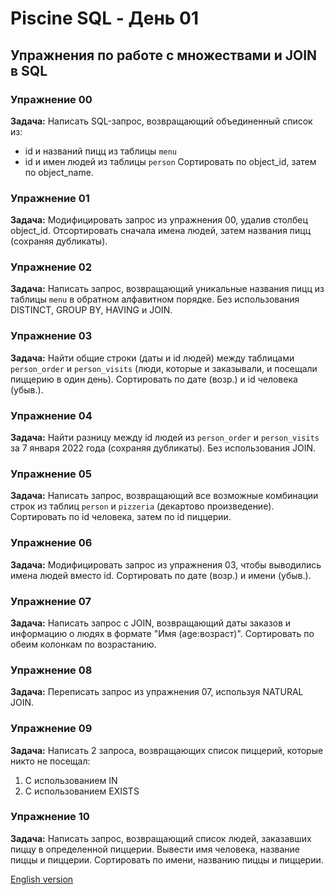 # Piscine SQL - День 01

## Упражнения по работе с множествами и JOIN в SQL

### Упражнение 00
**Задача:** Написать SQL-запрос, возвращающий объединенный список из:
- id и названий пицц из таблицы `menu`
- id и имен людей из таблицы `person`
Сортировать по object_id, затем по object_name.

### Упражнение 01
**Задача:** Модифицировать запрос из упражнения 00, удалив столбец object_id. Отсортировать сначала имена людей, затем названия пицц (сохраняя дубликаты).

### Упражнение 02
**Задача:** Написать запрос, возвращающий уникальные названия пицц из таблицы `menu` в обратном алфавитном порядке. Без использования DISTINCT, GROUP BY, HAVING и JOIN.

### Упражнение 03
**Задача:** Найти общие строки (даты и id людей) между таблицами `person_order` и `person_visits` (люди, которые и заказывали, и посещали пиццерию в один день). Сортировать по дате (возр.) и id человека (убыв.).

### Упражнение 04
**Задача:** Найти разницу между id людей из `person_order` и `person_visits` за 7 января 2022 года (сохраняя дубликаты). Без использования JOIN.

### Упражнение 05
**Задача:** Написать запрос, возвращающий все возможные комбинации строк из таблиц `person` и `pizzeria` (декартово произведение). Сортировать по id человека, затем по id пиццерии.

### Упражнение 06
**Задача:** Модифицировать запрос из упражнения 03, чтобы выводились имена людей вместо id. Сортировать по дате (возр.) и имени (убыв.).

### Упражнение 07
**Задача:** Написать запрос с JOIN, возвращающий даты заказов и информацию о людях в формате "Имя (age:возраст)". Сортировать по обеим колонкам по возрастанию.

### Упражнение 08
**Задача:** Переписать запрос из упражнения 07, используя NATURAL JOIN.

### Упражнение 09
**Задача:** Написать 2 запроса, возвращающих список пиццерий, которые никто не посещал:
1. С использованием IN
2. С использованием EXISTS

### Упражнение 10
**Задача:** Написать запрос, возвращающий список людей, заказавших пиццу в определенной пиццерии. Вывести имя человека, название пиццы и пиццерии. Сортировать по имени, названию пиццы и пиццерии.

[English version](README_EN.md)